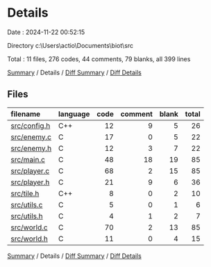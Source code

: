 # Details

Date : 2024-11-22 00:52:15

Directory c:\\Users\\actio\\Documents\\biot\\src

Total : 11 files,  276 codes, 44 comments, 79 blanks, all 399 lines

[Summary](results.md) / Details / [Diff Summary](diff.md) / [Diff Details](diff-details.md)

## Files
| filename | language | code | comment | blank | total |
| :--- | :--- | ---: | ---: | ---: | ---: |
| [src/config.h](/src/config.h) | C++ | 12 | 9 | 5 | 26 |
| [src/enemy.c](/src/enemy.c) | C | 17 | 0 | 5 | 22 |
| [src/enemy.h](/src/enemy.h) | C | 12 | 3 | 7 | 22 |
| [src/main.c](/src/main.c) | C | 48 | 18 | 19 | 85 |
| [src/player.c](/src/player.c) | C | 68 | 2 | 15 | 85 |
| [src/player.h](/src/player.h) | C | 21 | 9 | 6 | 36 |
| [src/tile.h](/src/tile.h) | C++ | 8 | 0 | 2 | 10 |
| [src/utils.c](/src/utils.c) | C | 5 | 0 | 1 | 6 |
| [src/utils.h](/src/utils.h) | C | 4 | 1 | 2 | 7 |
| [src/world.c](/src/world.c) | C | 70 | 2 | 13 | 85 |
| [src/world.h](/src/world.h) | C | 11 | 0 | 4 | 15 |

[Summary](results.md) / Details / [Diff Summary](diff.md) / [Diff Details](diff-details.md)